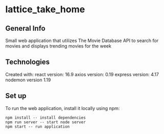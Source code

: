 # lattice_take_home

## General Info
Small web application that utilizes The Movie Database API to search for movies and displays trending movies for the week

## Technologies
Created with:
react version: 16.9
axios version: 0.19
express version: 4.17
nodemon version 1.19

## Set up
To run the web application, install it locally using npm:

```
npm install -- install dependencies 
npm run server -- start node server
npm start -- run application 
```

